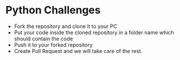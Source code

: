 # Python Challenges
- Fork the repository and clone it to your PC
- Put your code inside the cloned repository in a folder name <Your Name> which should contain the code
- Push it to your forked repository
- Create Pull Request and we will take care of the rest.

